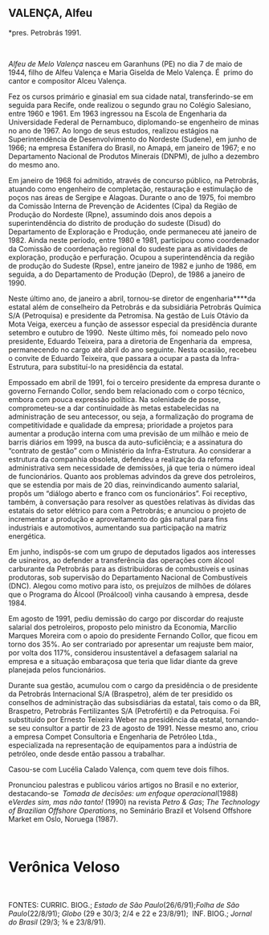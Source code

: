 VALENÇA, Alfeu
--------------

\*pres. Petrobrás 1991.

               

*Alfeu de Melo Valença* nasceu em Garanhuns (PE) no dia 7 de maio de 
1944, filho de Alfeu Valença e Maria Giselda de Melo Valença. É  primo
do cantor e compositor Alceu Valença.

Fez os cursos primário e ginasial em sua cidade natal, transferindo-se
em seguida para Recife, onde realizou o segundo grau no Colégio
Salesiano, entre 1960 e 1961. Em 1963 ingressou na Escola de Engenharia
da Universidade Federal de Pernambuco, diplomando-se engenheiro de minas
no ano de 1967. Ao longo de seus estudos, realizou estágios na
Superintendência de Desenvolvimento do Nordeste (Sudene), em junho de
1966; na empresa Estanífera do Brasil, no Amapá, em janeiro de 1967; e
no Departamento Nacional de Produtos Minerais (DNPM), de julho a
dezembro do mesmo ano.

Em janeiro de 1968 foi admitido, através de concurso público, na
Petrobrás, atuando como engenheiro de completação, restauração e
estimulação de poços nas áreas de Sergipe e Alagoas. Durante o ano de
1975, foi membro da Comissão Interna de Prevenção de Acidentes (Cipa) da
Região de Produção do Nordeste (Rpne), assumindo dois anos depois a
superintendência do distrito de produção do sudeste (Disud) do
Departamento de Exploração e Produção, onde permaneceu até janeiro de
1982. Ainda neste período, entre 1980 e 1981, participou como
coordenador da Comissão de coordenação regional do sudeste para as
atividades de exploração, produção e perfuração. Ocupou a
superintendência da região de produção do Sudeste (Rpse), entre janeiro
de 1982 e junho de 1986, em seguida, a do Departamento de Produção
(Depro), de 1986 a janeiro de 1990.

Neste último ano, de janeiro a abril, tornou-se diretor de
engenharia****da estatal além de conselheiro da Petrobrás e da
subsidiária Petrobrás Química S/A (Petroquisa) e presidente da
Petromisa. Na gestão de Luís Otávio da Mota Veiga, exerceu a função de
assessor especial da presidência durante setembro e outubro de 1990. 
Neste último mês, foi  nomeado pelo novo presidente, Eduardo Teixeira,
para a diretoria de Engenharia da  empresa, permanecendo no cargo até
abril do ano seguinte. Nesta ocasião, recebeu o convite de Eduardo
Teixeira, que passara a ocupar a pasta da Infra-Estrutura, para
substituí-lo na presidência da estatal.

Empossado em abril de 1991, foi o terceiro presidente da empresa durante
o governo Fernando Collor, sendo bem relacionado com o corpo técnico,
embora com pouca expressão política. Na solenidade de posse,
comprometeu-se a dar continuidade às metas estabelecidas na
administração de seu antecessor, ou seja, a formalização do programa de
competitividade e qualidade da empresa; prioridade a projetos para
aumentar a produção interna com uma previsão de um milhão e meio de
barris diários em 1999, na busca da auto-suficiência; e a assinatura do
“contrato de gestão” com o Ministério da Infra-Estrutura. Ao considerar
a estrutura da companhia obsoleta, defendeu a realização da reforma
administrativa sem necessidade de demissões, já que teria o número ideal
de funcionários. Quanto aos problemas advindos da greve dos petroleiros,
que se estendia por mais de 20 dias, reinvindicando aumento salarial,
propôs um “diálogo aberto e franco com os funcionários”. Foi receptivo,
também, à conversação para resolver as questões relativas às dívidas das
estatais do setor elétrico para com a Petrobrás; e anunciou o projeto de
incrementar a produção e aproveitamento do gás natural para fins
industriais e automotivos, aumentando sua participação na matriz
energética.

Em junho, indispôs-se com um grupo de deputados ligados aos interesses
de usineiros, ao defender a transferência das operações com álcool
carburante da Petrobrás para as distribuidoras de combustíveis e usinas
produtoras, sob supervisão do Departamento Nacional de Combustíveis
(DNC). Alegou como motivo para isto, os prejuízos de milhões de dólares
que o Programa do Álcool (Proálcool) vinha causando à empresa, desde
1984.

Em agosto de 1991, pediu demissão do cargo por discordar do reajuste
salarial dos petroleiros, proposto pelo ministro da Economia, Marcílio
Marques Moreira com o apoio do presidente Fernando Collor, que ficou em
torno dos 35%. Ao ser contrariado por apresentar um reajuste bem maior,
por volta dos 117%, considerou insustentável a defasagem salarial na
empresa e a situação embaraçosa que teria que lidar diante da greve
planejada pelos funcionários.

Durante sua gestão, acumulou com o cargo da presidência o de presidente
da Petrobrás Internacional S/A (Braspetro), além de ter presidido os
conselhos de administração das subsisdiárias da estatal, tais como o da
BR, Braspetro, Petrobrás Fertilizantes S/A (Petrofértil) e da
Petroquisa. Foi substituído por Ernesto Teixeira Weber na presidência da
estatal, tornando-se seu consultor a partir de 23 de agosto de 1991.
Nesse mesmo ano, criou a empresa Compet Consultoria e Engenharia de
Petróleo Ltda., especializada na representação de equipamentos para a
indústria de petróleo, onde desde então passou a trabalhar.

Casou-se com Lucélia Calado Valença, com quem teve dois filhos.

Pronunciou palestras e publicou vários artigos no Brasil e no exterior,
destacando-se  *Tomada de decisões: um enfoque operacional*(1988)
e*Verdes sim, mas não tanto!* (1990) na revista *Petro & Gas*; *The
Technology of Brazilian Offshore Operations*, no Seminário Brazil et
Volsend Offshore Market em Oslo, Noruega (1987).

 

Verônica Veloso
===============

 

FONTES: CURRIC. BIOG.; *Estado de São Paulo*(26/6/91);*Folha de São
Paulo*(22/8/91); *Globo* (29 e 30/3; 2/4 e 22 e 23/8/91);  INF. BIOG.;
*Jornal do Brasil* (29/3; ¾ e 23/8/91).

 
